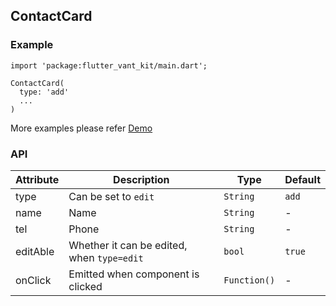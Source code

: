 ## ContactCard

### Example
```
import 'package:flutter_vant_kit/main.dart';

ContactCard(
  type: 'add'
  ...
)
```

More examples please refer [Demo](https://github.com/benjaken/flutter_vant_kit/blob/master/example/lib/routes/demoContactCard.dart)

### API

| Attribute | Description | Type | Default |
| ------------ | ------------ | ------------ | ------------ |
| type | Can be set to `edit` | `String` | `add` |
| name | Name | `String` | - |
| tel | Phone | `String` | - |
| editAble | Whether it can be edited, when `type=edit` | `bool` | `true` |
| onClick | Emitted when component is clicked | `Function()` | - |